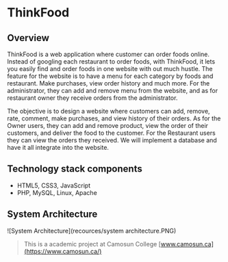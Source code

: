 # ThinkFood

## Overview

ThinkFood is a web application where customer can order foods online. Instead of googling each restaurant
to order foods, with ThinkFood, it lets you easily find and order foods in one website with out much hustle.
The feature for the website is to have a menu for each category by foods and restaurant. Make purchases,
view order history and much more. For the administrator, they can add and remove menu from the
website, and as for restaurant owner they receive orders from the administrator.

The objective is to design a website where customers can add, remove, rate, comment, make purchases, and view
history of their orders. As for the Owner users, they can add and remove product, view the order of their customers,
and deliver the food to the customer. For the Restaurant users they can view the orders they received. We will
implement a database and have it all integrate into the website.

## Technology stack components

* HTML5, CSS3, JavaScript
* PHP, MySQL, Linux, Apache

## System Architecture
![System Architecture](recources/system architecture.PNG)

>This is a academic project at Camosun College [www.camosun.ca](https://www.camosun.ca/)
 
